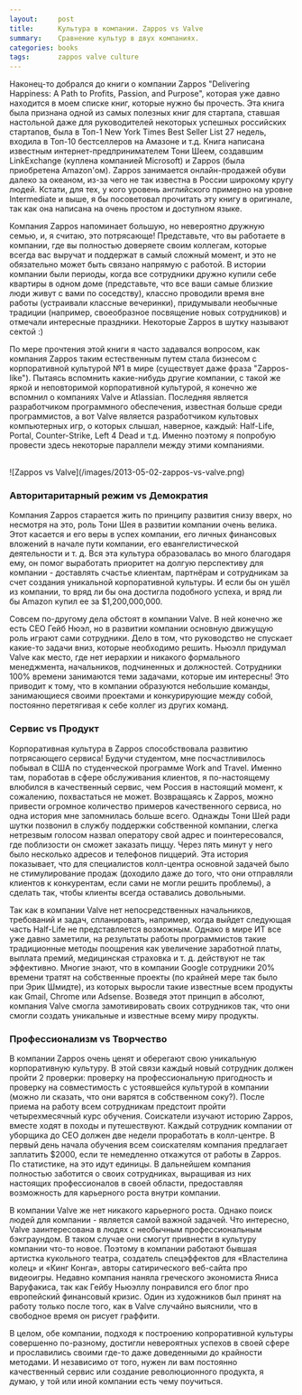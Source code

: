 ```yaml
---
layout:     post
title:      Культура в компании. Zappos vs Valve
summary:    Сравнение культур в двух компаниях.
categories: books
tags:       zappos valve culture
---
```


Наконец-то добрался до книги о компании Zappos "Delivering Happiness: A Path to Profits, Passion, and Purpose", которая уже давно находится в моем списке книг, которые нужно бы прочесть. Эта книга была признана одной из самых полезных книг для стартапа, ставшая настольной даже для руководителей некоторых успешных российских стартапов, была в Топ-1 New York Times Best Seller List 27 недель, входила в Топ-10 бестселлеров на Амазоне и т.д. Книга написана известным интернет-предпринимателем Тони Шеем, создавшим LinkExchange (куплена компанией Microsoft) и Zappos (была приобретена Amazon'ом). Zappos занимается онлайн-продажей обуви далеко за океаном, из-за чего не так известна в России широкому кругу людей. Кстати, для тех, у кого уровень английского примерно на уровне Intermediate и выше, я бы посоветовал прочитать эту книгу в оригинале, так как она написана на очень простом и доступном языке.

Компания Zappos напоминает большую, но невероятно дружную семью, и, я считаю, это потрясающе! Представьте, что вы работаете в компании, где вы полностью доверяете своим коллегам, которые всегда вас выручат и поддержат в самый сложный момент, и это не обязательно может быть связано напрямую с работой. В истории компании были периоды, когда все сотрудники дружно купили себе квартиры в одном доме (представьте, что все ваши самые близкие люди живут с вами по соседству), классно проводили время вне работы (устраивали классные вечеринки), придумывали необычные традиции (например, своеобразное посвящение новых сотрудников) и отмечали интересные праздники. Некоторые Zappos в шутку называют сектой :)

По мере прочтения этой книги я часто задавался вопросом, как компания Zappos таким естественным путем стала бизнесом с корпоративной культурой №1 в мире (существует даже фраза "Zappos-like"). Пытаясь вспомнить какие-нибудь другие компании, с такой же яркой и неповторимой корпоративной культурой, я конечно же вспомнил о компаниях Valve и Atlassian. Последняя является разработчиком программного обеспечения, известная больше среди программистов, а вот Valve является разработчиком культовых компьютерных игр, о которых слышал, наверное, каждый: Half-Life, Portal, Counter-Strike, Left 4 Dead и т.д. Именно поэтому я попробую провести здесь некоторые параллели между этими компаниями.

<br>
![Zappos vs Valve](/images/2013-05-02-zappos-vs-valve.png)
<br>

### Авторитаритарный режим vs Демократия

Компания Zappos старается жить по принципу развития снизу вверх, но несмотря на это, роль Тони Шея в развитии компании очень велика. Этот касается и его веры в успех компании, его личных финансовых вложений в начале пути компании, его евангелистической деятельности и т. д. Вся эта культура образовалась во много благодаря ему, он помог выработать приоритет на долгую перспективу для компании - доставлять счастье клиентам, партнёрам и сотрудникам за счет создания уникальной корпоративной культуры. И если бы он ушёл из компании, то вряд ли бы она достигла подобного успеха, и вряд ли бы Amazon купил ее за $1,200,000,000.

Совсем по-другому дела обстоят в компании Valve. В ней конечно же есть CEO Гейб Нюэл, но в развитии компании основную движущую роль играют сами сотрудники. Дело в том, что руководство не спускает какие-то задачи вниз, которые необходимо решить. Ньюэлл придумал Valve как место, где нет иерархии и никакого формального менеджмента, начальников, подчиненных и должностей. Сотрудники 100% времени занимаются теми задачами, которые им интересны! Это приводит к тому, что в компании образуются небольшие команды, занимающиеся своими проектами и конкурирующие между собой, постоянно перетягивая к себе коллег из других команд.

### Сервис vs Продукт

Корпоративная культура в Zappos способствовала развитию потрясающего сервиса!
Будучи студентом, мне посчастливилось побывал в США по студенческой программе Work and Travel.
Именно там, поработав в сфере обслуживания клиентов, я по-настоящему влюбился в качественный сервис, чем Россия в настоящий момент, к сожалению, похвастаться не может.
Возвращаясь к Zappos, можно привести огромное количество примеров качественного сервиса, но одна история мне запомнилась больше всего. Однажды Тони Шей ради шутки позвонил в службу поддержки собственной компании, слегка нетрезвым голосом назвал оператору свой адрес и поинтересовался, где поблизости он сможет заказать пиццу. Через пять минут у него было несколько адресов и телефонов пиццерий. Эта история показывает, что для специалистов колл-центра основной задачей было не стимулирование продаж (доходило даже до того, что они отправляли клиентов к конкурентам, если сами не могли решить проблемы), а сделать так, чтобы клиенты всегда оставались довольными.

Так как в компании Valve нет непосредственных начальников, требований и задач, спланировать, например, когда выйдет следующая часть Half-Life не представляется возможным. Однако в мире ИТ все уже давно заметили, на результаты работы программистов такие традиционные методы поощрения как увеличение заработной платы, выплата премий, медицинская страховка и т. д. действуют не так эффективно. Многие знают, что в компании Google сотрудники 20% времени тратят на собственные проекты (по крайней мере так было при Эрик Шмидте), из которых выросли такие известные всем продукты как Gmail, Chrome или Adsense. Возведя этот принцип в абсолют, компания Valve смогла замотивировать своих сотрудников так, что они смогли создать уникальные и известные всему миру продукты.

### Профессионализм vs Творчество

В компании Zappos очень ценят и оберегают свою уникальную корпоративную культуру. В этой связи каждый новый сотрудник должен пройти 2 проверки: проверку на профессиональную пригодность и проверку на совместимость с устоявшейся культурой в компании (можно ли сказать, что они варятся в собственном соку?). После приема на работу всем сотрудникам предстоит пройти четырехмесячный курс обучения. Соискатели изучают историю Zappos, вместе ходят в походы и путешествуют. Каждый сотрудник компании от уборщика до СЕО должен две недели проработать в колл-центре. В первый день начала обучения всем соискателям компания предлагает заплатить $2000, если те немедленно откажутся от работы в Zappos. По статистике, на это идут единицы. В дальнейшем компания полностью заботится о своих сотрудниках, выращивая из них настоящих профессионалов в своей области, предоставляя возможность для карьерного роста внутри компании.

В компании Valve же нет никакого карьерного роста. Однако поиск людей для компании - является самой важной задачей. Что интересно, Valve заинтересована в людях с необычным профессиональным бэкграундом. В таком случае они смогут привнести в культуру компании что-то новое. Поэтому в компании работают бывшая артистка кукольного театра, создатель спецэффектов для «Властелина колец» и «Кинг Конга», авторы сатирического веб-сайта про видеоигры. Недавно компания наняла греческого экономиста Яниса Варуфакиса, так как Гейбу Ньюэллу понравился его блог про европейский финансовый кризис. Один из художников был принят на работу только после того, как в Valve случайно выяснили, что в свободное время он рисует граффити.

В целом, обе компании, подходя к построению копроративной культуры совершенно по-разному, достигли невероятных успехов в своей сфере и прославились своими где-то даже доведенными до крайности методами. И независимо от того, нужен ли вам постоянно качественный сервис или создание революционного продукта, я думаю, у той или иной компании есть чему поучиться.

